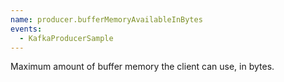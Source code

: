 ```yaml
---
name: producer.bufferMemoryAvailableInBytes
events:
  - KafkaProducerSample
---
```


Maximum amount of buffer memory the client can use, in bytes.